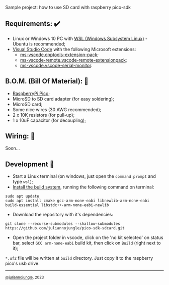 Sample project: how to use SD card with raspberry pico-sdk

## Requirements: :heavy_check_mark:

- Linux or Windows 10 PC with [WSL (Windows Subsystem Linux)](https://learn.microsoft.com/pt-br/windows/wsl/install) - Ubuntu is recommended;
- [Visual Studio Code](https://code.visualstudio.com/download) with the following Microsoft extensions:
  - [ms-vscode.cpptools-extension-pack](https://marketplace.visualstudio.com/items?itemName=ms-vscode.cpptools-extension-pack);
  - [ms-vscode-remote.vscode-remote-extensionpack](https://marketplace.visualstudio.com/items?itemName=ms-vscode-remote.vscode-remote-extensionpack);
  - [ms-vscode.vscode-serial-monitor](https://marketplace.visualstudio.com/items?itemName=ms-vscode.vscode-serial-monitor).

## B.O.M. (Bill Of Material): :shopping_cart:

- [RaspberryPi Pico](https://www.raspberrypi.com/products/raspberry-pi-pico/);
- MicroSD to SD card adapter (for easy soldering);
- MicroSD card;
- Some nice wires (30 AWG recommended);
- 2 x 10K resistors (for pull-up);
- 1 x 10uF capacitor (for decoupling);

## Wiring: :electric_plug:

Soon...

## Development :space_invader:

- Start a Linux terminal (on windows, just open the `command prompt` and type `wsl`);
- [Install the build system](https://datasheets.raspberrypi.com/pico/getting-started-with-pico.pdf), running the following command on terminal:

```
sudo apt update
sudo apt install cmake gcc-arm-none-eabi libnewlib-arm-none-eabi build-essential libstdc++-arm-none-eabi-newlib
```

- Download the repository with it's dependencies:

```
git clone --recurse-submodules --shallow-submodules https://github.com/juliannojungle/pico-sdk-sdcard.git
```

- Open the project folder in vscode, click on the 'no kit selected' on status bar, select `GCC arm-none-eabi` build kit, then click on `Build` (right next to it);

`*.uf2` file will be written at `build` directory. Just copy it to the raspberry pico's usb drive.

---
<sup>[@juliannojungle](https://github.com/juliannojungle), 2023</sup>
